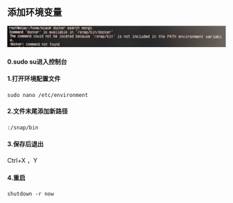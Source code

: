 ## 添加环境变量
![no environment path](../assets/Ubuntu/nopath.png)
#### 0.sudo su进入控制台
#### 1.打开环境配置文件
`sudo nano /etc/environment`
#### 2.文件末尾添加新路径
`:/snap/bin`
#### 3.保存后退出
Ctrl+X ，Y
#### 4.重启
`shutdown -r now`
